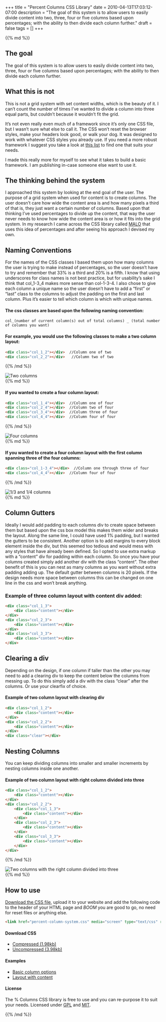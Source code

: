 +++
title = "Percent Columns CSS Library"
date = 2010-04-13T17:03:12-07:00
description = "The goal of this system is to allow users to easily divide content into two, three, four or five columns based upon percentages; with the ability to then divide each column further."
draft = false
tags = []
+++
<div class="article__column markdown">
{{% md %}}

## The goal

The goal of this system is to allow users to easily divide content into two, three, four or five columns based upon percentages; with the ability to then divide each column further.

## What this is not

This is not a grid system with set content widths, which is the beauty of it. I can’t count the number of times I’ve wanted to divide a column into three equal parts, but couldn’t because it wouldn’t fit the grid.

It’s not even really even much of a framework since it’s only one CSS file, but I wasn’t sure what else to call it. The CSS won’t reset the browser styles, make your headers look good, or walk your dog. It was designed to work with whatever CSS styles you already use. If you need a more robust framework I suggest you take a look at [this list](http://www.libhound.com/web-development/user-interfaces/longest-list-of-css-frameworks) to find one that suits your needs.

I made this really more for myself to see what it takes to build a basic framework. I am publishing in-case someone else want to use it.

## The thinking behind the system

I approached this system by looking at the end goal of the user. The purpose of a grid system when used for content is to create columns. The user doesn’t care how wide the content area is and how many pixels a third of that is, they just want a certain number of columns. Based upon that thinking I’ve used percentages to divide up the content, that way the user never needs to know how wide the content area is or how it fits into the grid system. In my research I came across the CSS library called [MALO](http://code.google.com/p/malo/) that uses this idea of percentages and after seeing his approach I devised my own.

## Naming Conventions

For the names of the CSS classes I based them upon how many columns the user is trying to make instead of percentages, so the user doesn’t have to try and remember that 33% is a third and 20% is a fifth. I know that using underscores for class names is not best practice, but for usability’s sake I think that col_1-3_4 makes more sense than col-1-3-4. I also chose to give each column a unique name so the user doesn’t have to add a “first” or “last” class to the columns to adjust the padding on the first and last column. Plus it’s easier to tell which column is which with unique names.

#### The css classes are based upon the following naming convention:

```
col_(number of current column(s) out of total columns) _ (total number of columns you want)
```

#### For example, you would use the following classes to make a two column layout:

```html
<div class="col_1_2"></div>  //Column one of two
<div class="col_2_2"></div>   //Column two of two
```

{{% /md %}}
</div>

<div class="article__column-full">
  <img src="/images/percent-columns/two-columns.gif" alt="Two columns" class="percent-columns__img">
</div>

<div class="article__column markdown">
{{% md %}}

#### If you wanted to create a four column layout:

```html
<div class="col_1_4"></div>  //Column one of four
<div class="col_2_4"></div>  //Column two of four
<div class="col_3_4"></div>  //Column three of four
<div class="col_4_4"></div>  //Column four of four
```
{{% /md %}}
</div>

<div class="article__column-full">
  <img src="/images/percent-columns/four-columns.gif" alt="Four columns" class="percent-columns__img">
</div>

<div class="article__column markdown">
{{% md %}}

#### If you wanted to create a four column layout with the first column spanning three of the four columns:

```html
<div class="col_1-3_4"></div>  //Column one through three of four
<div class="col_4_4"></div>  //Column four of four
```

{{% /md %}}
</div>

<div class="article__column-full">
  <img src="/images/percent-columns/1-3-of-4.gif" alt="1/3 and 1/4 columns" class="percent-columns__img">
</div>

<div class="article__column markdown">
{{% md %}}

## Column Gutters

Ideally I would add padding to each columns div to create space between them but based upon the css box model this makes them wider and breaks the layout. Along the same line, I could have used 1% padding, but I wanted the gutters to be consistent. Another option is to add margins to every block element inside the div, but this seemed too tedious and would mess with any styles that have already been defined. So I opted to use extra markup with a “content” div for padding within each column. So once you have your columns created simply add another div with the class “content”. The other benefit of this is you can nest as many columns as you want without extra padding adding up. The default gutter between columns is 20 pixels. If the design needs more space between columns this can be changed on one line in the css and won’t break anything.

### Example of three column layout with content div added:

```html
<div class="col_1_3">
	<div class="content"></div>
</div>
<div class="col_2_3">
	<div class="content"></div>
</div>
<div class="col_3_3">
	<div class="content"></div>
</div>
```

## Clearing a div
Depending on the design, if one column if taller than the other you may need to add a clearing div to keep the content below the columns from messing up. To do this simply add a div with the class “clear” after the columns. Or use your clearfix of choice.

#### Example of two column layout with clearing div

```html
<div class="col_1_2">
	<div class="content"></div>
</div>
<div class="col_2_2">
	<div class="content"></div>
</div>
<div class="clear"></div>
```

## Nesting Columns

You can keep dividing columns into smaller and smaller increments by nesting columns inside one another.

#### Example of two column layout with right column divided into three

```html
<div class="col_1_2">
	<div class="content"></div>
</div>
<div class="col_2_2">
	<div class="col_1_3">
		<div class="content"></div>
	</div>
	<div class="col_2_3">
		<div class="content"></div>
	</div>
	<div class="col_3_3">
		<div class="content"></div>
	</div>
</div>
```

{{% /md %}}
</div>

<div class="article__column-full">
  <img src="/images/percent-columns/two-columns-into-three.gif" alt="Two columns with the right column divided into three" class="percent-columns__img">
</div>

<div class="article__column markdown">
{{% md %}}

## How to use

[Download the CSS file](/files/percent-columns/percent-column-system-min.css), upload it to your website and add the following code to the header of your HTML page and *BOOM* you are good to go, no need for reset files or anything else.

```html
<link href="percent-column-system.css" media="screen" type="text/css" rel="stylesheet">
```

#### Download CSS

- [Compressed (1.98kb)](/files/percent-columns/percent-column-system-min.css)
- [Uncompressed (3.98kb)](/files/percent-columns/percent-column-system.css)

#### Examples

- [Basic column options](/files/percent-columns/example-1.html)
- [Layout with content](/files/percent-columns/example-2.html)

#### License

The % Columns CSS library is free to use and you can re-purpose it to suit your needs. Licensed under [GPL](http://www.gnu.org/licenses/gpl.html) and [MIT](http://www.opensource.org/licenses/mit-license.php).

{{% /md %}}
</div>
